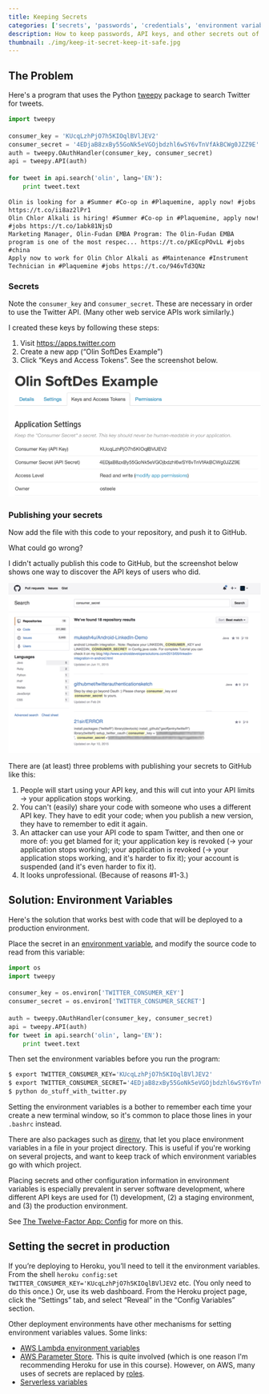 ```yaml
---
title: Keeping Secrets
categories: ['secrets', 'passwords', 'credentials', 'environment variables', 'heroku']
description: How to keep passwords, API keys, and other secrets out of GitHub.
thumbnail: ./img/keep-it-secret-keep-it-safe.jpg
---
```


## The Problem

Here's a program that uses the Python [tweepy](https://github.com/tweepy/tweepy)
package to search Twitter for tweets.

```python
import tweepy

consumer_key = 'KUcqLzhPjO7h5KIOqlBVlJEV2'
consumer_secret = '4EDjaB8zxBy55GoNk5eVGOjbdzhl6wSY6vTnVfAkBCWg0JZZ9E'
auth = tweepy.OAuthHandler(consumer_key, consumer_secret)
api = tweepy.API(auth)

for tweet in api.search('olin', lang='EN'):
    print tweet.text
```

    Olin is looking for a #Summer #Co-op in #Plaquemine, apply now! #jobs https://t.co/ii8az2lPr1
    Olin Chlor Alkali is hiring! #Summer #Co-op in #Plaquemine, apply now! #jobs https://t.co/1abk81NjsD
    Marketing Manager, Olin-Fudan EMBA Program: The Olin-Fudan EMBA program is one of the most respec... https://t.co/pKEcpPOvLL #jobs #china
    Apply now to work for Olin Chlor Alkali as #Maintenance #Instrument Technician in #Plaquemine #jobs https://t.co/946vTd3QNz

### Secrets

Note the `consumer_key` and `consumer_secret`. These are necessary in order to use the
Twitter API. (Many other web service APIs work similarly.)

I created these keys by following these steps:

1. Visit <https://apps.twitter.com>
2. Create a new app (“Olin SoftDes Example”)
3. Click “Keys and Access Tokens”. See the screenshot below.

![](./img/storing-api-keys_6_0.png)

### Publishing your secrets

Now add the file with this code to your repository, and push it to GitHub.

What could go wrong?

I didn't actually publish this code to GitHub, but the screenshot below shows
one way to discover the API keys of users who did.

![](./img/storing-api-keys_9_0.png)

There are (at least) three problems with publishing your secrets to GitHub like this:

1. People will start using your API key, and this will cut into your API limits
   → your application stops working.
2. You can't (easily) share your code with someone who uses a different API key.
   They have to edit your code; when you publish a new version, they have to
   remember to edit it again.
3. An attacker can use your API code to spam Twitter, and then one or more of:
   you get blamed for it; your application key is revoked (→ your application
   stops working); your application is revoked (→ your application stops
   working, and it's harder to fix it); your account is suspended (and it's even
   harder to fix it).
4. It looks unprofessional. (Because of reasons #1-3.)

## Solution: Environment Variables

Here's the solution that works best with code that will be deployed to a
production environment.

Place the secret in an [environment variable](https://en.wikipedia.org/wiki/Environment_variable),
and modify the source code to read from this variable:

```python
import os
import tweepy

consumer_key = os.environ['TWITTER_CONSUMER_KEY']
consumer_secret = os.environ['TWITTER_CONSUMER_SECRET']

auth = tweepy.OAuthHandler(consumer_key, consumer_secret)
api = tweepy.API(auth)
for tweet in api.search('olin', lang='EN'):
    print tweet.text
```

Then set the environment variables before you run the program:

```bash
$ export TWITTER_CONSUMER_KEY='KUcqLzhPjO7h5KIOqlBVlJEV2'
$ export TWITTER_CONSUMER_SECRET='4EDjaB8zxBy55GoNk5eVGOjbdzhl6wSY6vTnVfAkBCWg0JZZ9E'
$ python do_stuff_with_twitter.py
```

Setting the environment variables is a bother to remember each time your create
a new terminal window, so it's common to place those lines in your `.bashrc`
instead.

There are also packages such as [direnv](http://direnv.net), that let you place
environment variables in a file in your project directory. This is useful if
you're working on several projects, and want to keep track of which environment
variables go with which project.

Placing secrets and other configuration information in environment variables is
especially prevalent in server software development, where different API keys
are used for (1) development, (2) a staging environment, and (3) the production
environment.

See [The Twelve-Factor App: Config](http://12factor.net/config) for more on this.

## Setting the secret in production

If you’re deploying to Heroku, you’ll need to tell it the environment variables.
From the shell `heroku config:set TWITTER_CONSUMER_KEY='KUcqLzhPjO7h5KIOqlBVlJEV2` etc. (You only need to do this
once.) Or, use its web dashboard. From the Heroku project page, click the “Settings” tab, and select “Reveal” in the “Config Variables”
section.

Other deployment environments have other mechanisms for setting environment
variables values. Some links:

* [AWS Lambda environment variables](https://docs.aws.amazon.com/lambda/latest/dg/env_variables.html)
* [AWS Parameter Store](https://aws.amazon.com/blogs/mt/use-parameter-store-to-securely-access-secrets-and-config-data-in-aws-codedeploy/). This is quite involved (which is one reason I'm recommending Heroku for use in this course). However, on AWS, many uses of secrets are replaced by [roles](https://docs.aws.amazon.com/IAM/latest/UserGuide/id_roles.html).
* [Serverless variables](https://serverless.com/framework/docs/providers/aws/guide/variables/)
